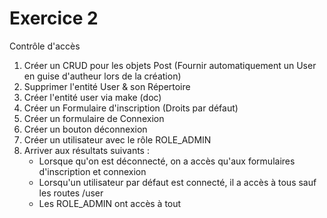 # Exercice 2

Contrôle d'accès

1. Créer un CRUD pour les objets Post
(Fournir automatiquement un User en guise d'autheur lors de la création)
2. Supprimer l'entité User & son Répertoire
3. Créer l'entité user via make (doc) 
4. Créer un Formulaire d'inscription (Droits par défaut)
5. Créer un formulaire de Connexion
6. Créer un bouton déconnexion
7. Créer un utilisateur avec le rôle ROLE_ADMIN
8. Arriver aux résultats suivants :
   - Lorsque qu'on est déconnecté, on a accès qu'aux formulaires d'inscription et connexion
   - Lorsqu'un utilisateur par défaut est connecté, il a accès à tous sauf les routes /user
   - Les ROLE_ADMIN ont accès à tout